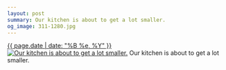 ```yaml
---
layout: post
summary: Our kitchen is about to get a lot smaller.
og_image: 311-1280.jpg
---
```


<p>
  <time><a href="/311">{{ page.date | date: "%B %e, %Y" }}</a></time>
  <a href="/311"><img src="{{ site.assets_url }}/311-640.jpg" srcset="{{ site.assets_url }}/311-1280.jpg 1280w, {{ site.assets_url }}/311-960.jpg 960w, {{ site.assets_url }}/311-640.jpg 640w, {{ site.assets_url }}/311-320.jpg 320w" sizes="(min-width: 700px) 50vw, calc(100vw - 2rem)" alt="Our kitchen is about to get a lot smaller." /></a>
  <span>Our kitchen is about to get a lot smaller.</span>
</p>
